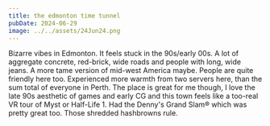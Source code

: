 ```yaml
---
title: the edmonton time tunnel
pubDate: 2024-06-29
image: ../../assets/24Jun24.png
---
```

Bizarre vibes in Edmonton. It feels stuck in the 90s/early 00s. A lot of aggregate concrete, red-brick, wide roads and people with long, wide jeans. A more tame version of mid-west America maybe. People are quite friendly here too. Experienced more warmth from two servers here, than the sum total of everyone in Perth. The place is great for me though, I love the late 90s aesthetic of games and early CG and this town feels like a too-real VR tour of Myst or Half-Life 1. Had the Denny's Grand Slam® which was pretty great too. Those shredded hashbrowns rule.

